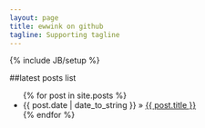 ```yaml
---
layout: page
title: ewwink on github
tagline: Supporting tagline
---
```

{% include JB/setup %}

##latest posts list

<ul class="posts">
  {% for post in site.posts %}
    <li><span>{{ post.date | date_to_string }}</span> &raquo; <a href="{{ BASE_PATH }}{{ post.url }}">{{ post.title }}</a></li>
  {% endfor %}
</ul>